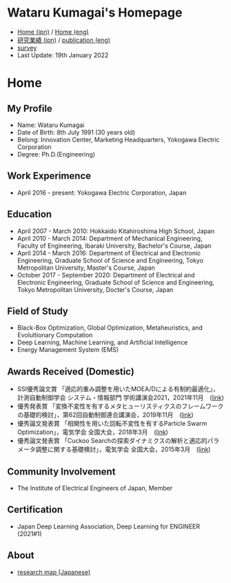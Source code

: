 # Wataru Kumagai's Homepage
* [Home (jpn)](https://watarukumagai-git.github.io/) / [Home (eng)](https://watarukumagai-git.github.io/home_eng/)
* [研究業績 (jpn)](https://watarukumagai-git.github.io/publication/) / [publication (eng)](https://watarukumagai-git.github.io/publication_eng/)
* [survey](https://watarukumagai-git.github.io/survey/)
* Last Update: 19th January 2022

# Home
## My Profile
* Name: Wataru Kumagai
* Date of Birth: 8th July 1991 (30 years old)
* Belong: Innovation Center, Marketing Headquarters, Yokogawa Electric Corporation
* Degree: Ph.D.(Engineering)

## Work Experimence
* April 2016 - present: Yokogawa Electric Corporation, Japan

## Education
* April 2007 - March 2010: Hokkaido Kitahiroshima High School, Japan
* April 2010 - March 2014: Department of Mechanical Engineering, Faculty of Engineering, Ibaraki University, Bachelor's Course, Japan
* April 2014 - March 2016: Department of Electrical and Electronic Engineering, Graduate School of Science and Engineering, Tokyo Metropolitan University, Master's Course, Japan
* October 2017 - September 2020: Department of Electrical and Electronic Engineering, Graduate School of Science and Engineering, Tokyo Metropolitan University, Docter's Course, Japan

## Field of Study
* Black-Box Optimization, Global Optimization, Metaheuristics, and Evolultionary Computation
* Deep Learning, Machine Learning, and Artificial Intelligence
* Energy Management System (EMS)

## Awards Received (Domestic)
* SSI優秀論文賞 「適応的重み調整を用いたMOEA/Dによる有制約最適化」，計測自動制御学会 システム・情報部門 学術講演会2021，2021年11月　([link](https://ssi2021.sice.or.jp/awards.php))
* 優秀発表賞 「変換不変性を有するメタヒューリスティクスのフレームワークの基礎的検討」，第62回自動制御連合講演会，2019年11月　([link](https://www.jsme.or.jp/conference/rengo62/))
* 優秀論文発表賞 「相関性を用いた回転不変性を有するParticle Swarm Optimization」，電気学会 全国大会，2018年3月　([link](https://www.iee.jp/blog/epaward_2018/))
* 優秀論文発表賞 「Cuckoo Searchの探索ダイナミクスの解析と適応的パラメータ調整に関する基礎検討」，電気学会 全国大会，2015年3月　([link](http://denki.iee.jp/?page_id=13998))

## Community Involvement
* The Institute of Electrical Engineers of Japan, Member

## Certification
* Japan Deep Learning Association, Deep Learning for ENGINEER (2021#1)

## About
* [research map (Japanese)](https://researchmap.jp/kumawata)
